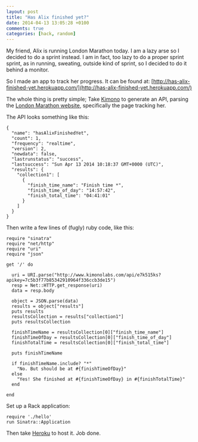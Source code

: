 ```yaml
---
layout: post
title: "Has Alix finished yet?"
date: 2014-04-13 13:05:28 +0100
comments: true
categories: [hack, random]
---
```


My friend, Alix is running London Marathon today.
I am a lazy arse so I decided to do a sprint instead. I am in fact, too lazy to
do a proper sprint sprint, as in running, sweating, outside kind of sprint, so I
decided to do it behind a monitor.

So I made an app to track her progress. It can be found at:
[http://has-alix-finished-yet.herokuapp.com/](http://has-alix-finished-yet.herokuapp.com/)

The whole thing is pretty simple; Take [Kimono](http://www.kimonolabs.com/) to generate an API, parsing the
[London Marathon website](http://www.virginmoneylondonmarathon.com/), specifically
the page tracking her.

The API looks something like this:

```
{
  "name": "hasAlixFinishedYet",
  "count": 1,
  "frequency": "realtime",
  "version": 2,
  "newdata": false,
  "lastrunstatus": "success",
  "lastsuccess": "Sun Apr 13 2014 10:18:37 GMT+0000 (UTC)",
  "results": {
    "collection1": [
      {
        "finish_time_name": "Finish time *",
        "finish_time_of_day": "14:57:42",
        "finish_total_time": "04:41:01"
      }
    ]
  }
}
```

Then write a few lines of (fugly) ruby code, like this:

```
require "sinatra"
require "net/http"
require "uri"
require "json"

get '/' do

  uri = URI.parse("http://www.kimonolabs.com/api/e7k515ks?apikey=7c5b3f77b85342910964f336ccb3de15")
  resp = Net::HTTP.get_response(uri)
  data = resp.body

  object = JSON.parse(data)
  results = object["results"]
  puts results
  resultsCollection = results["collection1"]
  puts resultsCollection

  finishTimeName = resultsCollection[0]["finish_time_name"]
  finishTimeOfDay = resultsCollection[0]["finish_time_of_day"]
  finishTotalTime = resultsCollection[0]["finish_total_time"]

  puts finishTimeName

  if finishTimeName.include? "*"
    "No. But should be at #{finishTimeOfDay}"
  else
    "Yes! She finished at #{finishTimeOfDay} in #{finishTotalTime}"
  end

end
```

Set up a Rack application:

```
require './hello'
run Sinatra::Application
```

Then take [Heroku](heroku.com) to host it.
Job done.
